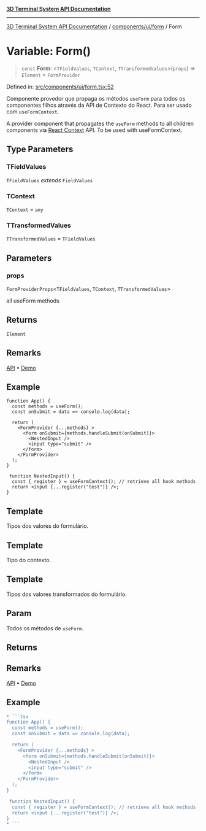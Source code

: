 [**3D Terminal System API Documentation**](../../../../README.md)

***

[3D Terminal System API Documentation](../../../../README.md) / [components/ui/form](../README.md) / Form

# Variable: Form()

> `const` **Form**: \<`TFieldValues`, `TContext`, `TTransformedValues`\>(`props`) => `Element` = `FormProvider`

Defined in: [src/components/ui/form.tsx:52](https://github.com/Dicommunitas/ThreeJS_Terminal_3D/blob/7f008de5f667c67ad17e0952a263ff2bb1038f7c/src/components/ui/form.tsx#L52)

Componente provedor que propaga os métodos `useForm` para todos os componentes filhos
através da API de Contexto do React. Para ser usado com `useFormContext`.

A provider component that propagates the `useForm` methods to all children components via [React Context](https://reactjs.org/docs/context.html) API. To be used with useFormContext.

## Type Parameters

### TFieldValues

`TFieldValues` *extends* `FieldValues`

### TContext

`TContext` = `any`

### TTransformedValues

`TTransformedValues` = `TFieldValues`

## Parameters

### props

`FormProviderProps`\<`TFieldValues`, `TContext`, `TTransformedValues`\>

all useForm methods

## Returns

`Element`

## Remarks

[API](https://react-hook-form.com/docs/useformcontext) • [Demo](https://codesandbox.io/s/react-hook-form-v7-form-context-ytudi)

## Example

```tsx
function App() {
  const methods = useForm();
  const onSubmit = data => console.log(data);

  return (
    <FormProvider {...methods} >
      <form onSubmit={methods.handleSubmit(onSubmit)}>
        <NestedInput />
        <input type="submit" />
      </form>
    </FormProvider>
  );
}

 function NestedInput() {
  const { register } = useFormContext(); // retrieve all hook methods
  return <input {...register("test")} />;
}
```

## Template

Tipos dos valores do formulário.

## Template

Tipo do contexto.

## Template

Tipos dos valores transformados do formulário.

## Param

Todos os métodos de `useForm`.

## Returns

## Remarks

[API](https://react-hook-form.com/docs/useformcontext) • [Demo](https://codesandbox.io/s/react-hook-form-v7-form-context-ytudi)

## Example

```ts
* ```tsx
function App() {
  const methods = useForm();
  const onSubmit = data => console.log(data);

  return (
    <FormProvider {...methods} >
      <form onSubmit={methods.handleSubmit(onSubmit)}>
        <NestedInput />
        <input type="submit" />
      </form>
    </FormProvider>
  );
}

 function NestedInput() {
  const { register } = useFormContext(); // retrieve all hook methods
  return <input {...register("test")} />;
}
* ```
```
